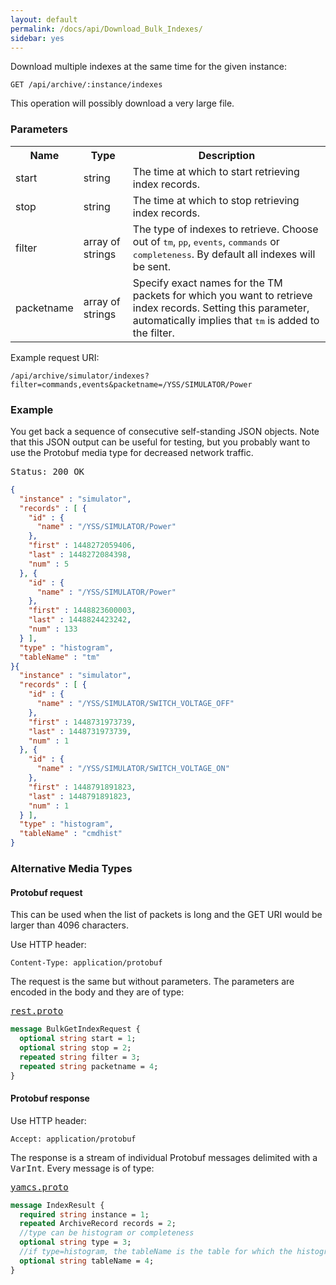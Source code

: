```yaml
---
layout: default
permalink: /docs/api/Download_Bulk_Indexes/
sidebar: yes
---
```


Download multiple indexes at the same time for the given instance:

    GET /api/archive/:instance/indexes

<div class="hint">
This operation will possibly download a very large file.
</div>

### Parameters

<table class="inline">
  <tr>
    <th>Name</th>
    <th>Type</th>
    <th>Description</th>
  </tr>
  <tr>
    <td class="code">start</td>
    <td class="code">string</td>
    <td>The time at which to start retrieving index records.</td>
  </tr>
  <tr>
    <td class="code">stop</td>
    <td class="code">string</td>
    <td>The time at which to stop retrieving index records.</td> 
  </tr>
  <tr>
    <td class="code">filter</td>
    <td class="code">array of strings</td>
    <td>The type of indexes to retrieve. Choose out of <tt>tm</tt>, <tt>pp</tt>, <tt>events</tt>, <tt>commands</tt> or <tt>completeness</tt>. By default all indexes will be sent.</td> 
  </tr>
  <tr>
    <td class="code">packetname</td>
    <td class="code">array of strings</td>
    <td>Specify exact names for the TM packets for which you want to retrieve index records. Setting this parameter, automatically implies that <tt>tm</tt> is added to the filter.</td> 
  </tr>
</table>

Example request URI:

    /api/archive/simulator/indexes?filter=commands,events&packetname=/YSS/SIMULATOR/Power
    
### Example

You get back a sequence of consecutive self-standing JSON objects. Note that this JSON output can be useful for testing, but you probably want to use the Protobuf media type for decreased network traffic.

<pre class="header">
Status: 200 OK
</pre>

```json
{
  "instance" : "simulator",
  "records" : [ {
    "id" : {
      "name" : "/YSS/SIMULATOR/Power"
    },
    "first" : 1448272059406,
    "last" : 1448272084398,
    "num" : 5
  }, {
    "id" : {
      "name" : "/YSS/SIMULATOR/Power"
    },
    "first" : 1448823600003,
    "last" : 1448824423242,
    "num" : 133
  } ],
  "type" : "histogram",
  "tableName" : "tm"
}{
  "instance" : "simulator",
  "records" : [ {
    "id" : {
      "name" : "/YSS/SIMULATOR/SWITCH_VOLTAGE_OFF"
    },
    "first" : 1448731973739,
    "last" : 1448731973739,
    "num" : 1
  }, {
    "id" : {
      "name" : "/YSS/SIMULATOR/SWITCH_VOLTAGE_ON"
    },
    "first" : 1448791891823,
    "last" : 1448791891823,
    "num" : 1
  } ],
  "type" : "histogram",
  "tableName" : "cmdhist"
}
```

### Alternative Media Types

#### Protobuf request

This can be used when the list of packets is long and the GET URI would be larger than 4096 characters.

Use HTTP header:

    Content-Type: application/protobuf

The request is the same but without parameters. The parameters are encoded in the body and they are of type:

<pre class="r header"><a href="/docs/api/rest.proto/">rest.proto</a></pre>
```proto
message BulkGetIndexRequest {
  optional string start = 1;
  optional string stop = 2;
  repeated string filter = 3;
  repeated string packetname = 4;
}
```

#### Protobuf response

Use HTTP header:

    Accept: application/protobuf


The response is a stream of individual Protobuf messages delimited with a <tt>VarInt</tt>. Every message is of type:

<pre class="r header"><a href="/docs/api/yamcs.proto/">yamcs.proto</a></pre>
```proto
message IndexResult {
  required string instance = 1;
  repeated ArchiveRecord records = 2;
  //type can be histogram or completeness
  optional string type = 3;
  //if type=histogram, the tableName is the table for which the histogram is sent
  optional string tableName = 4;
}
```


